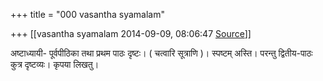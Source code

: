 +++
title = "000 vasantha syamalam"

+++
[[vasantha syamalam	2014-09-09, 08:06:47 [Source](https://groups.google.com/g/samskrita/c/_4hkWMCo79o)]]



अष्टाध्यायी- पूर्वपीठिका तथा प्रथम पाठः दृष्टः। ( चत्वारि सूत्राणि )। स्पष्टम् अस्ति। परन्तु द्वितीय-पाठः कुत्र दृष्टव्यः। कृपया लिखतु।  

  

  

